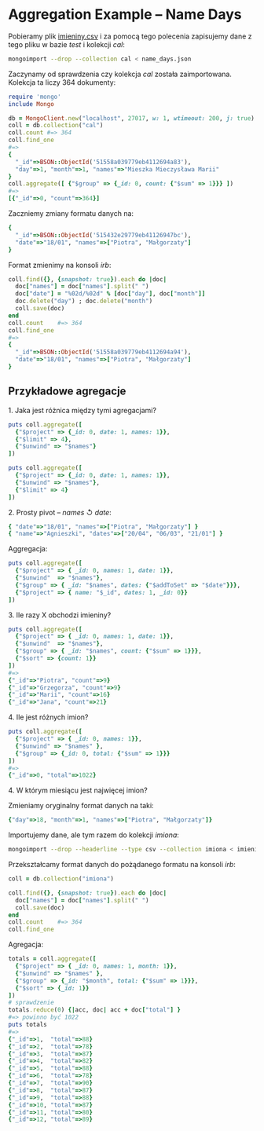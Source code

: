 # Aggregation Example – Name Days

Pobieramy plik
[imieniny.csv](https://raw.github.com/wbzyl/nosql-tutorial/master/pp/GeoIP/data/name_days.json)
i za pomocą tego polecenia zapisujemy dane z tego pliku w bazie *test*
i kolekcji *cal*:

```sh
mongoimport --drop --collection cal < name_days.json
```

Zaczynamy od sprawdzenia czy kolekcja *cal* została zaimportowana.
Kolekcja ta liczy 364 dokumenty:

```ruby
require 'mongo'
include Mongo

db = MongoClient.new("localhost", 27017, w: 1, wtimeout: 200, j: true).db("test")
coll = db.collection("cal")
coll.count #=> 364
coll.find_one
#=>
{
  "_id"=>BSON::ObjectId('51558a039779eb4112694a83'),
  "day"=>1, "month"=>1, "names"=>"Mieszka Mieczysława Marii"
}
coll.aggregate([ {"$group" => {_id: 0, count: {"$sum" => 1}}} ])
#=>
[{"_id"=>0, "count"=>364}]
```

Zaczniemy zmiany formatu danych na:

```ruby
{
  "_id"=>BSON::ObjectId('515432e29779eb41126947bc'),
  "date"=>"18/01", "names"=>["Piotra", "Małgorzaty"]
}
```

Format zmienimy na konsoli *irb*:

```ruby
coll.find({}, {snapshot: true}).each do |doc|
  doc["names"] = doc["names"].split(" ")
  doc["date"] = "%02d/%02d" % [doc["day"], doc["month"]]
  doc.delete("day") ; doc.delete("month")
  coll.save(doc)
end
coll.count    #=> 364
coll.find_one
#=>
{
  "_id"=>BSON::ObjectId('51558a039779eb4112694a94'),
  "date"=>"18/01", "names"=>["Piotra", "Małgorzaty"]
}
```

## Przykładowe agregacje

1\. Jaka jest różnica między tymi agregacjami?

```ruby
puts coll.aggregate([
  {"$project" => {_id: 0, date: 1, names: 1}},
  {"$limit" => 4},
  {"$unwind" => "$names"}
])

puts coll.aggregate([
  {"$project" => {_id: 0, date: 1, names: 1}},
  {"$unwind" => "$names"},
  {"$limit" => 4}
])
```

2\. Prosty pivot – *names* ↺ *date*:

```ruby
{ "date"=>"18/01", "names"=>["Piotra", "Małgorzaty"] }
{ "name"=>"Agnieszki", "dates"=>["20/04", "06/03", "21/01"] }
```

Aggregacja:

```ruby
puts coll.aggregate([
  {"$project" => { _id: 0, names: 1, date: 1}},
  {"$unwind"  => "$names"},
  {"$group" => { _id: "$names", dates: {"$addToSet" => "$date"}}},
  {"$project" => { name: "$_id", dates: 1, _id: 0}}
])
```

3\. Ile razy X obchodzi imieniny?

```ruby
puts coll.aggregate([
  {"$project" => { _id: 0, names: 1, date: 1}},
  {"$unwind"  => "$names"},
  {"$group" => { _id: "$names", count: {"$sum" => 1}}},
  {"$sort" => {count: 1}}
])
#=>
{"_id"=>"Piotra", "count"=>9}
{"_id"=>"Grzegorza", "count"=>9}
{"_id"=>"Marii", "count"=>16}
{"_id"=>"Jana", "count"=>21}
```

4\. Ile jest różnych imion?

```ruby
puts coll.aggregate([
  {"$project" => { _id: 0, names: 1}},
  {"$unwind" => "$names" },
  {"$group" => {_id: 0, total: {"$sum" => 1}}}
])
#=>
{"_id"=>0, "total"=>1022}
```

4\. W którym miesiącu jest najwięcej imion?

Zmieniamy oryginalny format danych na taki:

```ruby
{"day"=>18, "month"=>1, "names"=>["Piotra", "Małgorzaty"]}
```
Importujemy dane, ale tym razem do kolekcji *imiona*:

```sh
mongoimport --drop --headerline --type csv --collection imiona < imieniny.csv
```

Przekształcamy format danych do pożądanego formatu na konsoli *irb*:

```ruby
coll = db.collection("imiona")

coll.find({}, {snapshot: true}).each do |doc|
  doc["names"] = doc["names"].split(" ")
  coll.save(doc)
end
coll.count    #=> 364
coll.find_one
```

Agregacja:

```ruby
totals = coll.aggregate([
  {"$project" => { _id: 0, names: 1, month: 1}},
  {"$unwind" => "$names" },
  {"$group" => {_id: "$month", total: {"$sum" => 1}}},
  {"$sort" => {_id: 1}}
])
# sprawdzenie
totals.reduce(0) {|acc, doc| acc + doc["total"] }
#=> powinno być 1022
puts totals
#=>
{"_id"=>1,  "total"=>88}
{"_id"=>2,  "total"=>78}
{"_id"=>3,  "total"=>87}
{"_id"=>4,  "total"=>82}
{"_id"=>5,  "total"=>88}
{"_id"=>6,  "total"=>78}
{"_id"=>7,  "total"=>90}
{"_id"=>8,  "total"=>87}
{"_id"=>9,  "total"=>88}
{"_id"=>10, "total"=>87}
{"_id"=>11, "total"=>80}
{"_id"=>12, "total"=>89}
```

